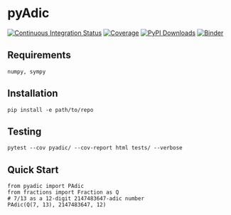 # pyAdic

[![Continuous Integration Status](https://github.com/GDeLaurentis/pyadic/actions/workflows/continuous_integration.yml/badge.svg)](https://github.com/GDeLaurentis/pyadic/actions)
[![Coverage](https://img.shields.io/badge/Coverage-92%25-green?labelColor=2a2f35)](https://github.com/GDeLaurentis/pyadic/actions)
[![PyPI Downloads](https://img.shields.io/pypi/dm/pyadic.svg?label=PyPI%20downloads)](https://pypi.org/project/pyadic/)
[![Binder](https://mybinder.org/badge_logo.svg)](https://mybinder.org/v2/gh/GDeLaurentis/pyadic/HEAD)


## Requirements
```
numpy, sympy
```

## Installation
```
pip install -e path/to/repo
```

## Testing

```
pytest --cov pyadic/ --cov-report html tests/ --verbose
```

## Quick Start

```
from pyadic import PAdic
from fractions import Fraction as Q
# 7/13 as a 12-digit 2147483647-adic number
PAdic(Q(7, 13), 2147483647, 12)
```
